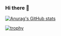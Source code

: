 ### Hi there 👋

<!---
Alex-Alison-Zhang/Alex-Alison-Zhang is a ✨ special ✨ repository because its `README.md` (this file) appears on your GitHub profile.
You can click the Preview link to take a look at your changes.
--->

[![Anurag's GitHub stats](https://github-readme-stats.vercel.app/api?username=pixel-alex&count_private=true&show_icons=true&title_color=e84a26&bg_color=DEG,3484bf,214476,182c49&text_color=ffffff&icon_color=ffffff&line_height=23&hide_border=false)](https://github.com/anuraghazra/github-readme-stats)

[![trophy](https://github-profile-trophy.vercel.app/?username=pixel-alex&column=6&rank=A&rank=S&theme=juicyfresh)](https://github.com/pixel-alex)
